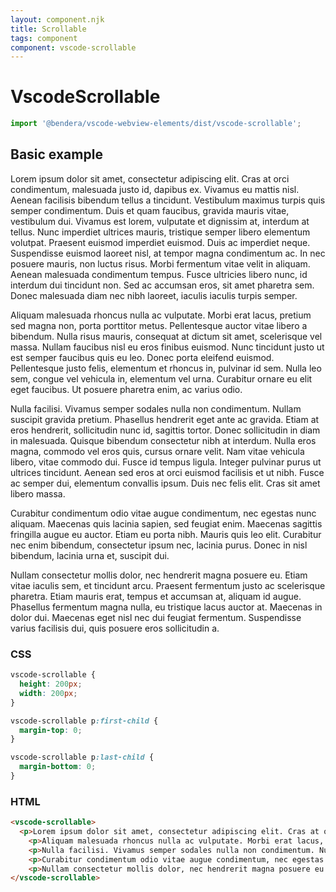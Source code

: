 ```yaml
---
layout: component.njk
title: Scrollable
tags: component
component: vscode-scrollable
---
```


# VscodeScrollable

```typescript
import '@bendera/vscode-webview-elements/dist/vscode-scrollable';
```

## Basic example

<style>
  vscode-scrollable {
    height: 200px;
    width: 200px;
  }

  vscode-scrollable p:first-child {
    margin-top: 0;
  }

  vscode-scrollable p:last-child {
    margin-bottom: 0;
  }
</style>

<component-preview>
  <vscode-scrollable>
    <p>Lorem ipsum dolor sit amet, consectetur adipiscing elit. Cras at orci condimentum, malesuada justo id, dapibus ex. Vivamus eu mattis nisl. Aenean facilisis bibendum tellus a tincidunt. Vestibulum maximus turpis quis semper condimentum. Duis et quam faucibus, gravida mauris vitae, vestibulum dui. Vivamus est lorem, vulputate et dignissim at, interdum at tellus. Nunc imperdiet ultrices mauris, tristique semper libero elementum volutpat. Praesent euismod imperdiet euismod. Duis ac imperdiet neque. Suspendisse euismod laoreet nisl, at tempor magna condimentum ac. In nec posuere mauris, non luctus risus. Morbi fermentum vitae velit in aliquam. Aenean malesuada condimentum tempus. Fusce ultricies libero nunc, id interdum dui tincidunt non. Sed ac accumsan eros, sit amet pharetra sem. Donec malesuada diam nec nibh laoreet, iaculis iaculis turpis semper.</p>
    <p>Aliquam malesuada rhoncus nulla ac vulputate. Morbi erat lacus, pretium sed magna non, porta porttitor metus. Pellentesque auctor vitae libero a bibendum. Nulla risus mauris, consequat at dictum sit amet, scelerisque vel massa. Nullam faucibus nisl eu eros finibus euismod. Nunc tincidunt justo ut est semper faucibus quis eu leo. Donec porta eleifend euismod. Pellentesque justo felis, elementum et rhoncus in, pulvinar id sem. Nulla leo sem, congue vel vehicula in, elementum vel urna. Curabitur ornare eu elit eget faucibus. Ut posuere pharetra enim, ac varius odio.</p>
    <p>Nulla facilisi. Vivamus semper sodales nulla non condimentum. Nullam suscipit gravida pretium. Phasellus hendrerit eget ante ac gravida. Etiam at eros hendrerit, sollicitudin nunc id, sagittis tortor. Donec sollicitudin in diam in malesuada. Quisque bibendum consectetur nibh at interdum. Nulla eros magna, commodo vel eros quis, cursus ornare velit. Nam vitae vehicula libero, vitae commodo dui. Fusce id tempus ligula. Integer pulvinar purus ut ultrices tincidunt. Aenean sed eros at orci euismod facilisis et ut nibh. Fusce ac semper dui, elementum convallis ipsum. Duis nec felis elit. Cras sit amet libero massa.</p>
    <p>Curabitur condimentum odio vitae augue condimentum, nec egestas nunc aliquam. Maecenas quis lacinia sapien, sed feugiat enim. Maecenas sagittis fringilla augue eu auctor. Etiam eu porta nibh. Mauris quis leo elit. Curabitur nec enim bibendum, consectetur ipsum nec, lacinia purus. Donec in nisl bibendum, lacinia urna et, suscipit dui.</p>
    <p>Nullam consectetur mollis dolor, nec hendrerit magna posuere eu. Etiam vitae iaculis sem, et tincidunt arcu. Praesent fermentum justo ac scelerisque pharetra. Etiam mauris erat, tempus et accumsan at, aliquam id augue. Phasellus fermentum magna nulla, eu tristique lacus auctor at. Maecenas in dolor dui. Maecenas eget nisl nec dui feugiat fermentum. Suspendisse varius facilisis dui, quis posuere eros sollicitudin a.</p>
  </vscode-scrollable>
</component-preview>

### CSS

```css
vscode-scrollable {
  height: 200px;
  width: 200px;
}

vscode-scrollable p:first-child {
  margin-top: 0;
}

vscode-scrollable p:last-child {
  margin-bottom: 0;
}
```

### HTML

```html
<vscode-scrollable>
  <p>Lorem ipsum dolor sit amet, consectetur adipiscing elit. Cras at orci condimentum, malesuada justo id, dapibus ex. Vivamus eu mattis nisl. Aenean facilisis bibendum tellus a tincidunt. Vestibulum maximus turpis quis semper condimentum. Duis et quam faucibus, gravida mauris vitae, vestibulum dui. Vivamus est lorem, vulputate et dignissim at, interdum at tellus. Nunc imperdiet ultrices mauris, tristique semper libero elementum volutpat. Praesent euismod imperdiet euismod. Duis ac imperdiet neque. Suspendisse euismod laoreet nisl, at tempor magna condimentum ac. In nec posuere mauris, non luctus risus. Morbi fermentum vitae velit in aliquam. Aenean malesuada condimentum tempus. Fusce ultricies libero nunc, id interdum dui tincidunt non. Sed ac accumsan eros, sit amet pharetra sem. Donec malesuada diam nec nibh laoreet, iaculis iaculis turpis semper.</p>
    <p>Aliquam malesuada rhoncus nulla ac vulputate. Morbi erat lacus, pretium sed magna non, porta porttitor metus. Pellentesque auctor vitae libero a bibendum. Nulla risus mauris, consequat at dictum sit amet, scelerisque vel massa. Nullam faucibus nisl eu eros finibus euismod. Nunc tincidunt justo ut est semper faucibus quis eu leo. Donec porta eleifend euismod. Pellentesque justo felis, elementum et rhoncus in, pulvinar id sem. Nulla leo sem, congue vel vehicula in, elementum vel urna. Curabitur ornare eu elit eget faucibus. Ut posuere pharetra enim, ac varius odio.</p>
    <p>Nulla facilisi. Vivamus semper sodales nulla non condimentum. Nullam suscipit gravida pretium. Phasellus hendrerit eget ante ac gravida. Etiam at eros hendrerit, sollicitudin nunc id, sagittis tortor. Donec sollicitudin in diam in malesuada. Quisque bibendum consectetur nibh at interdum. Nulla eros magna, commodo vel eros quis, cursus ornare velit. Nam vitae vehicula libero, vitae commodo dui. Fusce id tempus ligula. Integer pulvinar purus ut ultrices tincidunt. Aenean sed eros at orci euismod facilisis et ut nibh. Fusce ac semper dui, elementum convallis ipsum. Duis nec felis elit. Cras sit amet libero massa.</p>
    <p>Curabitur condimentum odio vitae augue condimentum, nec egestas nunc aliquam. Maecenas quis lacinia sapien, sed feugiat enim. Maecenas sagittis fringilla augue eu auctor. Etiam eu porta nibh. Mauris quis leo elit. Curabitur nec enim bibendum, consectetur ipsum nec, lacinia purus. Donec in nisl bibendum, lacinia urna et, suscipit dui.</p>
    <p>Nullam consectetur mollis dolor, nec hendrerit magna posuere eu. Etiam vitae iaculis sem, et tincidunt arcu. Praesent fermentum justo ac scelerisque pharetra. Etiam mauris erat, tempus et accumsan at, aliquam id augue. Phasellus fermentum magna nulla, eu tristique lacus auctor at. Maecenas in dolor dui. Maecenas eget nisl nec dui feugiat fermentum. Suspendisse varius facilisis dui, quis posuere eros sollicitudin a.</p>
</vscode-scrollable>
```
